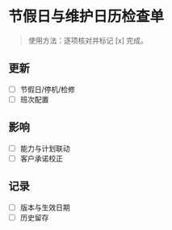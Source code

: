 # 节假日与维护日历检查单

> 使用方法：逐项核对并标记 [x] 完成。

## 更新

- [ ] 节假日/停机/检修
- [ ] 班次配置

## 影响

- [ ] 能力与计划联动
- [ ] 客户承诺校正

## 记录

- [ ] 版本与生效日期
- [ ] 历史留存
